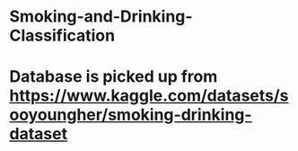 # Smoking-and-Drinking-Classification

# Database is picked up from https://www.kaggle.com/datasets/sooyoungher/smoking-drinking-dataset